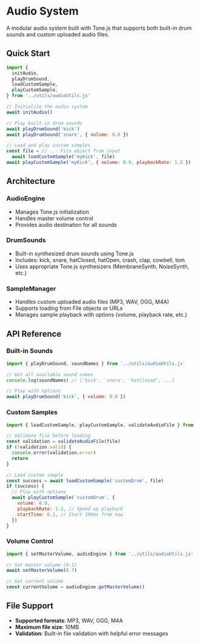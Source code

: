 # Audio System

A modular audio system built with Tone.js that supports both built-in drum sounds and custom uploaded audio files.

## Quick Start

```javascript
import {
  initAudio,
  playDrumSound,
  loadCustomSample,
  playCustomSample,
} from '../utils/audioUtils.js'

// Initialize the audio system
await initAudio()

// Play built-in drum sounds
await playDrumSound('kick')
await playDrumSound('snare', { volume: 0.8 })

// Load and play custom samples
const file = // ... File object from input
  await loadCustomSample('myKick', file)
await playCustomSample('myKick', { volume: 0.9, playbackRate: 1.2 })
```

## Architecture

### AudioEngine

- Manages Tone.js initialization
- Handles master volume control
- Provides audio destination for all sounds

### DrumSounds

- Built-in synthesized drum sounds using Tone.js
- Includes: kick, snare, hatClosed, hatOpen, crash, clap, cowbell, tom
- Uses appropriate Tone.js synthesizers (MembraneSynth, NoiseSynth, etc.)

### SampleManager

- Handles custom uploaded audio files (MP3, WAV, OGG, M4A)
- Supports loading from File objects or URLs
- Manages sample playback with options (volume, playback rate, etc.)

## API Reference

### Built-in Sounds

```javascript
import { playDrumSound, soundNames } from '../utils/audioUtils.js'

// Get all available sound names
console.log(soundNames) // ['kick', 'snare', 'hatClosed', ...]

// Play with options
await playDrumSound('kick', { volume: 0.8 })
```

### Custom Samples

```javascript
import { loadCustomSample, playCustomSample, validateAudioFile } from '../utils/audioUtils.js'

// Validate file before loading
const validation = validateAudioFile(file)
if (!validation.valid) {
  console.error(validation.error)
  return
}

// Load custom sample
const success = await loadCustomSample('customDrum', file)
if (success) {
  // Play with options
  await playCustomSample('customDrum', {
    volume: 0.9,
    playbackRate: 1.2, // Speed up playback
    startTime: 0.1, // Start 100ms from now
  })
}
```

### Volume Control

```javascript
import { setMasterVolume, audioEngine } from '../utils/audioUtils.js'

// Set master volume (0-1)
await setMasterVolume(0.7)

// Get current volume
const currentVolume = audioEngine.getMasterVolume()
```

## File Support

- **Supported formats**: MP3, WAV, OGG, M4A
- **Maximum file size**: 10MB
- **Validation**: Built-in file validation with helpful error messages
